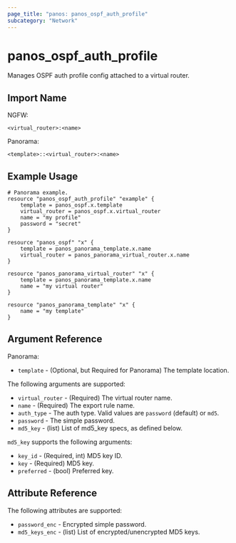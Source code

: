 ```yaml
---
page_title: "panos: panos_ospf_auth_profile"
subcategory: "Network"
---
```


# panos_ospf_auth_profile

Manages OSPF auth profile config attached to a virtual router.


## Import Name

NGFW:

```shell
<virtual_router>:<name>
```

Panorama:

```shell
<template>::<virtual_router>:<name>
```


## Example Usage

```hcl
# Panorama example.
resource "panos_ospf_auth_profile" "example" {
    template = panos_ospf.x.template
    virtual_router = panos_ospf.x.virtual_router
    name = "my profile"
    password = "secret"
}

resource "panos_ospf" "x" {
    template = panos_panorama_template.x.name
    virtual_router = panos_panorama_virtual_router.x.name
}

resource "panos_panorama_virtual_router" "x" {
    template = panos_panorama_template.x.name
    name = "my virtual router"
}       

resource "panos_panorama_template" "x" {
    name = "my template"
}
```


## Argument Reference

Panorama:

* `template` - (Optional, but Required for Panorama) The template location.

The following arguments are supported:

* `virtual_router` - (Required) The virtual router name.
* `name` - (Required) The export rule name.
* `auth_type` - The auth type.  Valid values are `password` (default) or `md5`.
* `password` - The simple password.
* `md5_key` - (list) List of md5_key specs, as defined below.

`md5_key` supports the following arguments:

* `key_id` - (Required, int) MD5 key ID.
* `key` - (Required) MD5 key.
* `preferred` - (bool) Preferred key.


## Attribute Reference

The following attributes are supported:

* `password_enc` - Encrypted simple password.
* `md5_keys_enc` - (list) List of encrypted/unencrypted MD5 keys.
